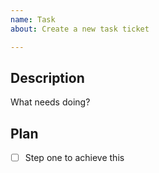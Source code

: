 ```yaml
---
name: Task
about: Create a new task ticket

---
```


## Description
What needs doing?

## Plan
- [ ] Step one to achieve this
